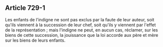 Article 729-1
----
Les enfants de l'indigne ne sont pas exclus par la faute de leur auteur, soit
qu'ils viennent à la succession de leur chef, soit qu'ils y viennent par l'effet
de la représentation ; mais l'indigne ne peut, en aucun cas, réclamer, sur les
biens de cette succession, la jouissance que la loi accorde aux père et mère sur
les biens de leurs enfants.
